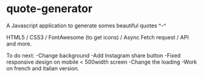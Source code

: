 # quote-generator

A Javascript application to generate somes beautiful quotes ^-^

HTML5 / CSS3 / FontAwesome (to get icons) / Async Fetch request / API and more.



To do next: 
-Change background
-Add Instagram share button
-Fixed responsive design on mobile < 500width screen
-Change the loading 
-Work on french and italian version. 
